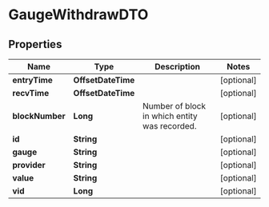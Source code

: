 

# GaugeWithdrawDTO


## Properties

Name | Type | Description | Notes
------------ | ------------- | ------------- | -------------
**entryTime** | **OffsetDateTime** |  |  [optional]
**recvTime** | **OffsetDateTime** |  |  [optional]
**blockNumber** | **Long** | Number of block in which entity was recorded. |  [optional]
**id** | **String** |  |  [optional]
**gauge** | **String** |  |  [optional]
**provider** | **String** |  |  [optional]
**value** | **String** |  |  [optional]
**vid** | **Long** |  |  [optional]



